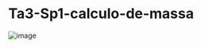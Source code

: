 # Ta3-Sp1-calculo-de-massa

![image](https://user-images.githubusercontent.com/66571686/182220789-4f7cc156-73e3-432e-bd80-dad6c9ec5229.png)
